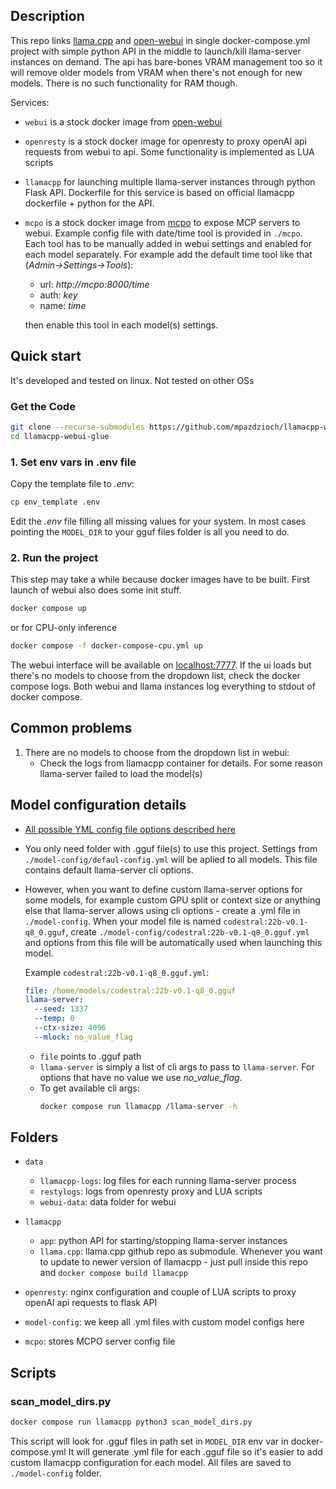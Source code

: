 ## Description

This repo links [llama.cpp](https://github.com/ggerganov/llama.cpp) and [open-webui](https://github.com/open-webui/open-webui) in single docker-compose.yml project with simple python API in the middle to launch/kill llama-server instances on demand. The api has bare-bones VRAM management too so it will remove older models from VRAM when there's not enough for new models.
There is no such functionality for RAM though.

Services:

- `webui` is a stock docker image from [open-webui](https://github.com/open-webui/open-webui)
- `openresty` is a stock docker image for openresty to proxy openAI api requests from webui to api. Some functionality is implemented as LUA scripts
- `llamacpp` for launching multiple llama-server instances through python Flask API. Dockerfile for this service is based on official llamacpp dockerfile + python for the API.
- `mcpo` is a stock docker image from [mcpo](https://github.com/open-webui/mcpo) to expose MCP servers to webui. Example config file with date/time tool is provided in `./mcpo`. Each tool has to be manually added in webui settings and enabled for each model separately. For example add the default time tool like that (*Admin->Settings->Tools*):
  - url: *http://mcpo:8000/time*
  - auth: *key*
  - name: *time*

  then enable this tool in each model(s) settings.

## Quick start

It's developed and tested on linux. Not tested on other OSs

### Get the Code

```bash
git clone --recurse-submodules https://github.com/mpazdzioch/llamacpp-webui-glue.git
cd llamacpp-webui-glue
```

### 1. Set env vars in .env file

Copy the template file to *.env*: 
```bash
cp env_template .env
```
Edit the *.env* file filling all missing values for your system. In most cases pointing the `MODEL_DIR` to your gguf files folder is all you need to do.

### 2. Run the project
This step may take a while because docker images have to be built. First launch of webui also does some init stuff. 
```bash
docker compose up
```
or for CPU-only inference

```bash
docker compose -f docker-compose-cpu.yml up
```

The webui interface will be available on [localhost:7777](http://localhost:7777). If the ui loads but there's no models to choose from the dropdown list, check the docker compose logs. Both webui and llama instances log everything to stdout of docker compose.

## Common problems

1. There are no models to choose from the dropdown list in webui:
   - Check the logs from llamacpp container for details. For some reason llama-server failed to load the model(s)

## Model configuration details

- [All possible YML config file options described here](./model-config/config-format-reference.yml)

- You only need folder with .gguf file(s) to use this project. Settings from `./model-config/defaul-config.yml` will be aplied to all models. This file contains default llama-server cli options.

- However, when you want to define custom llama-server options for some models, for example custom GPU split or context size or anything else that llama-server allows using cli options - create a .yml file in `./model-config`. When your model file is named `codestral:22b-v0.1-q8_0.gguf`, create `./model-config/codestral:22b-v0.1-q8_0.gguf.yml` and options from this file will be automatically used when launching this model.

  Example `codestral:22b-v0.1-q8_0.gguf.yml`:
  ```yaml
  file: /home/models/codestral:22b-v0.1-q8_0.gguf
  llama-server:
    --seed: 1337
    --temp: 0
    --ctx-size: 4096
    --mlock: no_value_flag
  ```
  - `file` points to .gguf path
  - `llama-server` is simply a list of cli args to pass to `llama-server`. For options that have no value we use *no_value_flag*. 
  - To get available cli args: 
    ```bash
    docker compose run llamacpp /llama-server -h
    ```

## Folders

- `data`
  - `llamacpp-logs`: log files for each running llama-server process
  - `restylogs`: logs from openresty proxy and LUA scripts
  - `webui-data`: data folder for webui

- `llamacpp`
  - `app`: python API for starting/stopping llama-server instances
  - `llama.cpp`: llama.cpp github repo as submodule. Whenever you want to update to newer version of llamacpp - just pull inside this repo and `docker compose build llamacpp`

- `openresty`: nginx configuration and couple of LUA scripts to proxy openAI api requests to flask API

- `model-config`: we keep all .yml files with custom model configs here

- `mcpo`: stores MCPO server config file

## Scripts

### scan_model_dirs.py
```bash
docker compose run llamacpp python3 scan_model_dirs.py
```
This script will look for .gguf files in path set in `MODEL_DIR` env var in docker-compose.yml
It will generate .yml file for each .gguf file so it's easier to add custom llamacpp configuration for each model. All files are saved to `./model-config` folder.